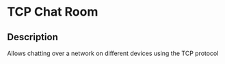 # TCP Chat Room

## Description
Allows chatting over a network on different devices using the TCP protocol
